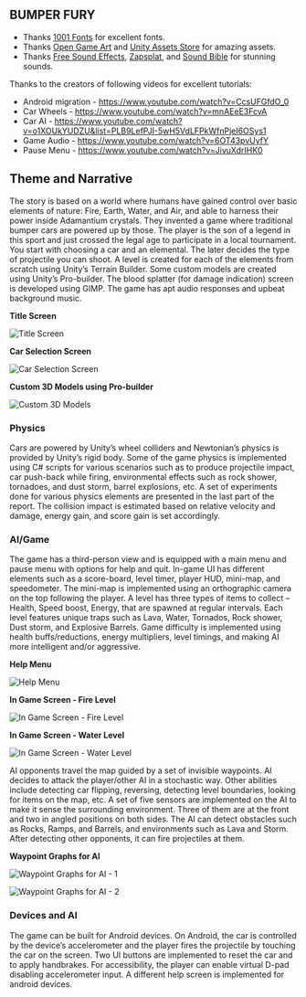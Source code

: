 ## BUMPER FURY

* Thanks [1001 Fonts](https://www.1001freefonts.com) for excellent fonts.
* Thanks [Open Game Art](https://opengameart.org/) and [Unity Assets Store](https://assetstore.unity.com/) for amazing assets.
* Thanks [Free Sound Effects](https://www.freesoundeffects.com), [Zapsplat](https://www.zapsplat.com/), and [Sound Bible](http://soundbible.com/) for stunning sounds.

Thanks to the creators of following videos for excellent tutorials:
* Android migration - https://www.youtube.com/watch?v=CcsUFGfdO_0
* Car Wheels - https://www.youtube.com/watch?v=mnAEeE3FcvA
* Car AI - https://www.youtube.com/watch?v=o1XOUkYUDZU&list=PLB9LefPJI-5wH5VdLFPkWfnPjeI6OSys1
* Game Audio - https://www.youtube.com/watch?v=6OT43pvUyfY
* Pause Menu - https://www.youtube.com/watch?v=JivuXdrIHK0

## Theme and Narrative

The story is based on a world where humans have gained control over basic elements of nature: Fire, Earth, Water, and Air, and able to harness their power inside Adamantium crystals. They invented a game where traditional bumper cars are powered up by those. The player is the son of a legend in this sport and just crossed the legal age to participate in a local tournament. You start with choosing a car and an elemental. The later decides the type of projectile you can shoot. A level is created for each of the elements from scratch using Unity’s Terrain Builder. Some custom models are created using Unity’s Pro-builder. The blood splatter (for damage indication) screen is developed using GIMP. The game has apt audio responses and upbeat background music.

**Title Screen**

![Title Screen](readme_pngs/title-screen.png)


**Car Selection Screen**

![Car Selection Screen](readme_pngs/car-selection-screen.png)

**Custom 3D Models using Pro-builder**

![Custom 3D Models](readme_pngs/custom-models.png)

### Physics

Cars are powered by Unity’s wheel colliders and Newtonian’s physics is provided by Unity’s rigid body. Some of the game physics is implemented using C# scripts for various scenarios such as to produce projectile impact, car push-back while firing, environmental effects such as rock shower, tornadoes, and dust storm, barrel explosions, etc. A set of experiments done for various physics elements are presented in the last part of the report. The collision impact is estimated based on relative velocity and damage, energy gain, and score gain is set accordingly.

### AI/Game

The game has a third-person view and is equipped with a main menu and pause menu with options for help and quit. In-game UI has different elements such as a score-board, level timer, player HUD, mini-map, and speedometer. The mini-map is implemented using an orthographic camera on the top following the player. A level has three types of items to collect – Health, Speed boost, Energy, that are spawned at regular intervals. Each level features unique traps such as Lava, Water, Tornados, Rock shower, Dust storm, and Explosive Barrels. Game difficulty is implemented using health buffs/reductions, energy multipliers, level timings, and making AI more intelligent and/or aggressive.

**Help Menu**

![Help Menu](readme_pngs/help-screen.png)

**In Game Screen - Fire Level**

![In Game Screen - Fire Level](readme_pngs/in-game-screen.png)

**In Game Screen - Water Level**

![In Game Screen - Water Level](readme_pngs/in-game-screen2.png)

AI opponents travel the map guided by a set of invisible waypoints. AI decides to attack the player/other AI in a stochastic way. Other abilities include detecting car flipping, reversing, detecting level boundaries, looking for items on the map, etc. A set of five sensors are implemented on the AI to make it sense the surrounding environment. Three of them are at the front and two in angled positions on both sides. The AI can detect obstacles such as Rocks, Ramps, and Barrels, and environments such as Lava and Storm. After detecting other opponents, it can fire projectiles at them.

**Waypoint Graphs for AI**

![Waypoint Graphs for AI - 1](readme_pngs/waypoint-reprsentation-ai.png)

![Waypoint Graphs for AI - 2](readme_pngs/waypoint-reprsentation-ai2.png)

### Devices and AI

The game can be built for Android devices. On Android, the car is controlled by the device’s accelerometer and the player fires the projectile by touching the car on the screen. Two UI buttons are implemented to reset the car and to apply handbrakes. For accessibility, the player can enable virtual D-pad disabling accelerometer input. A different help screen is implemented for android devices.

